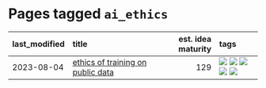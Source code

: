 # Pages tagged `ai_ethics`

|last_modified|title|est. idea maturity|tags
|:---|:---|---:|:---|
|2023-08-04|[ethics of training on public data](../ethics_of_public_data.md)|129|[![](https://img.shields.io/badge/tag-ai_ethics-b25b5)](../tags/ai_ethics.md) [![](https://img.shields.io/badge/tag-ethics-76bb24)](../tags/ethics.md) [![](https://img.shields.io/badge/tag-fair_use-496a1)](../tags/fair_use.md) [![](https://img.shields.io/badge/tag-philosophy-683f3)](../tags/philosophy.md) [![](https://img.shields.io/badge/tag-remix_culture-96bcc)](../tags/remix_culture.md)|